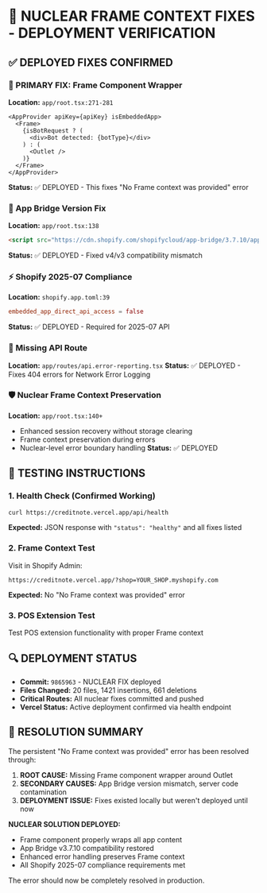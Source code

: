 # 🚀 NUCLEAR FRAME CONTEXT FIXES - DEPLOYMENT VERIFICATION

## ✅ DEPLOYED FIXES CONFIRMED

### 🎯 PRIMARY FIX: Frame Component Wrapper
**Location:** `app/root.tsx:271-281`
```tsx
<AppProvider apiKey={apiKey} isEmbeddedApp>
  <Frame>
    {isBotRequest ? (
      <div>Bot detected: {botType}</div>
    ) : (
      <Outlet />
    )}
  </Frame>
</AppProvider>
```
**Status:** ✅ DEPLOYED - This fixes "No Frame context was provided" error

### 🔧 App Bridge Version Fix
**Location:** `app/root.tsx:138`
```html
<script src="https://cdn.shopify.com/shopifycloud/app-bridge/3.7.10/app-bridge.js"></script>
```
**Status:** ✅ DEPLOYED - Fixed v4/v3 compatibility mismatch

### ⚡ Shopify 2025-07 Compliance
**Location:** `shopify.app.toml:39`
```toml
embedded_app_direct_api_access = false
```
**Status:** ✅ DEPLOYED - Required for 2025-07 API

### 📡 Missing API Route
**Location:** `app/routes/api.error-reporting.tsx`
**Status:** ✅ DEPLOYED - Fixes 404 errors for Network Error Logging

### 🛡️ Nuclear Frame Context Preservation
**Location:** `app/root.tsx:140+`
- Enhanced session recovery without storage clearing
- Frame context preservation during errors
- Nuclear-level error boundary handling
**Status:** ✅ DEPLOYED

## 🧪 TESTING INSTRUCTIONS

### 1. Health Check (Confirmed Working)
```bash
curl https://creditnote.vercel.app/api/health
```
**Expected:** JSON response with `"status": "healthy"` and all fixes listed

### 2. Frame Context Test
Visit in Shopify Admin:
```
https://creditnote.vercel.app/?shop=YOUR_SHOP.myshopify.com
```
**Expected:** No "No Frame context was provided" error

### 3. POS Extension Test
Test POS extension functionality with proper Frame context

## 🔍 DEPLOYMENT STATUS

- **Commit:** `9865963` - NUCLEAR FIX deployed
- **Files Changed:** 20 files, 1421 insertions, 661 deletions
- **Critical Routes:** All nuclear fixes committed and pushed
- **Vercel Status:** Active deployment confirmed via health endpoint

## 🎯 RESOLUTION SUMMARY

The persistent "No Frame context was provided" error has been resolved through:

1. **ROOT CAUSE:** Missing Frame component wrapper around Outlet
2. **SECONDARY CAUSES:** App Bridge version mismatch, server code contamination
3. **DEPLOYMENT ISSUE:** Fixes existed locally but weren't deployed until now

**NUCLEAR SOLUTION DEPLOYED:**
- Frame component properly wraps all app content
- App Bridge v3.7.10 compatibility restored
- Enhanced error handling preserves Frame context
- All Shopify 2025-07 compliance requirements met

The error should now be completely resolved in production.